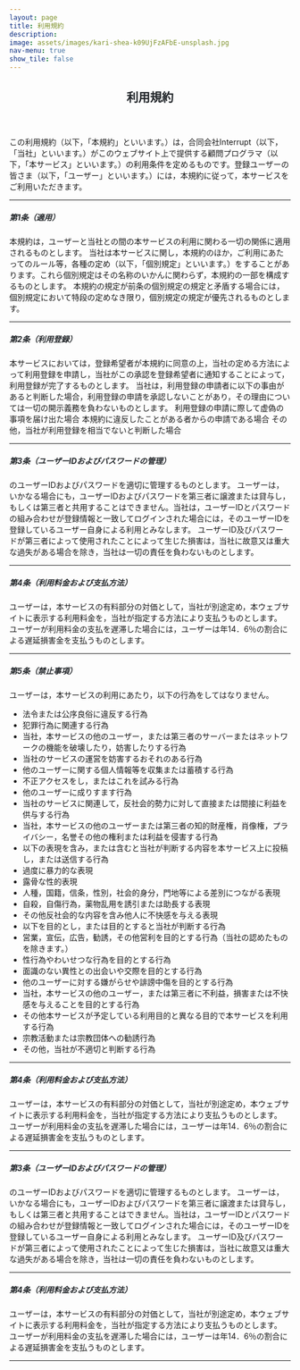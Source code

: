 ```yaml
---
layout: page
title: 利用規約
description: 
image: assets/images/kari-shea-k09UjFzAFbE-unsplash.jpg
nav-menu: true
show_tile: false
---
```


<!-- Main -->
<div id="main" class="alt">

<!-- One -->
<section id="one">
    <div class="inner">
        <header class="major">
            <h1 style="color:#212529;">利用規約</h1>
        </header>

<!-- Content -->
<p>この利用規約（以下，「本規約」といいます。）は，合同会社Interrupt（以下，「当社」といいます。）がこのウェブサイト上で提供する顧問プログラマ（以下，「本サービス」といいます。）の利用条件を定めるものです。登録ユーザーの皆さま（以下，「ユーザー」といいます。）には，本規約に従って，本サービスをご利用いただきます。
</p>
<div class="row">
    <div class="6u 12u$(small)">
    <hr class="major" />
        <h5 style="color:#212529;">第1条（適用）</h5>
        <p>
        本規約は，ユーザーと当社との間の本サービスの利用に関わる一切の関係に適用されるものとします。
        当社は本サービスに関し，本規約のほか，ご利用にあたってのルール等，各種の定め（以下，「個別規定」といいます。）をすることがあります。これら個別規定はその名称のいかんに関わらず，本規約の一部を構成するものとします。
        本規約の規定が前条の個別規定の規定と矛盾する場合には，個別規定において特段の定めなき限り，個別規定の規定が優先されるものとします。</p>
    </div>
    <div class="6u$ 12u$(small)">
    <hr class="major" />
        <h5 style="color:#212529;">第2条（利用登録）</h5>
        <p>本サービスにおいては，登録希望者が本規約に同意の上，当社の定める方法によって利用登録を申請し，当社がこの承認を登録希望者に通知することによって，利用登録が完了するものとします。
        当社は，利用登録の申請者に以下の事由があると判断した場合，利用登録の申請を承認しないことがあり，その理由については一切の開示義務を負わないものとします。
        利用登録の申請に際して虚偽の事項を届け出た場合
        本規約に違反したことがある者からの申請である場合
        その他，当社が利用登録を相当でないと判断した場合
</p>
    </div>
    <!-- Break -->
</div>

<div class="row">
    <div class="6u 12u$(small)">
    <hr class="major" />
        <h5 style="color:#212529;">第3条（ユーザーIDおよびパスワードの管理）</h5>
        <p>のユーザーIDおよびパスワードを適切に管理するものとします。
        ユーザーは，いかなる場合にも，ユーザーIDおよびパスワードを第三者に譲渡または貸与し，もしくは第三者と共用することはできません。当社は，ユーザーIDとパスワードの組み合わせが登録情報と一致してログインされた場合には，そのユーザーIDを登録しているユーザー自身による利用とみなします。
        ユーザーID及びパスワードが第三者によって使用されたことによって生じた損害は，当社に故意又は重大な過失がある場合を除き，当社は一切の責任を負わないものとします。</p>
    </div>
    <div class="6u$ 12u$(small)">
    <hr class="major" />
        <h5 style="color:#212529;">第4条（利用料金および支払方法）</h5>
        <p>ユーザーは，本サービスの有料部分の対価として，当社が別途定め，本ウェブサイトに表示する利用料金を，当社が指定する方法により支払うものとします。
        ユーザーが利用料金の支払を遅滞した場合には，ユーザーは年14．6％の割合による遅延損害金を支払うものとします。
</p>
    </div>
    <!-- Break -->
</div>
<div class="row">
    <div class="6u 12u$(small)">
    <hr class="major" />
        <h5 style="color:#212529;">第5条（禁止事項）</h5>
        <p>
        ユーザーは，本サービスの利用にあたり，以下の行為をしてはなりません。
        <ul>
        <li> 法令または公序良俗に違反する行為</li>
        <li> 犯罪行為に関連する行為</li>
        <li>当社，本サービスの他のユーザー，または第三者のサーバーまたはネットワークの機能を破壊したり，妨害したりする行為</li>
        <li>当社のサービスの運営を妨害するおそれのある行為</li>
        <li>他のユーザーに関する個人情報等を収集または蓄積する行為</li>
        <li>不正アクセスをし，またはこれを試みる行為</li>
        <li>他のユーザーに成りすます行為</li>
        <li>当社のサービスに関連して，反社会的勢力に対して直接または間接に利益を供与する行為</li>
        <li>当社，本サービスの他のユーザーまたは第三者の知的財産権，肖像権，プライバシー，名誉その他の権利または利益を侵害する行為</li>
        <li>以下の表現を含み，または含むと当社が判断する内容を本サービス上に投稿し，または送信する行為</li>
        <li>過度に暴力的な表現</li>
        <li>露骨な性的表現</li>
        <li>人種，国籍，信条，性別，社会的身分，門地等による差別につながる表現</li>
        <li>自殺，自傷行為，薬物乱用を誘引または助長する表現</li>
        <li>その他反社会的な内容を含み他人に不快感を与える表現</li>
        <li>以下を目的とし，または目的とすると当社が判断する行為</li>
        <li>営業，宣伝，広告，勧誘，その他営利を目的とする行為（当社の認めたものを除きます。）</li>
        <li>性行為やわいせつな行為を目的とする行為</li>
        <li>面識のない異性との出会いや交際を目的とする行為</li>
        <li>他のユーザーに対する嫌がらせや誹謗中傷を目的とする行為</li>
        <li>当社，本サービスの他のユーザー，または第三者に不利益，損害または不快感を与えることを目的とする行為</li>
        <li>その他本サービスが予定している利用目的と異なる目的で本サービスを利用する行為</li>
        <li>宗教活動または宗教団体への勧誘行為</li>
        <li>その他，当社が不適切と判断する行為</li>
        </ul>
        </p>
    </div>
    <div class="6u$ 12u$(small)">
    <hr class="major" />
        <h5 style="color:#212529;">第4条（利用料金および支払方法）</h5>
        <p>ユーザーは，本サービスの有料部分の対価として，当社が別途定め，本ウェブサイトに表示する利用料金を，当社が指定する方法により支払うものとします。
        ユーザーが利用料金の支払を遅滞した場合には，ユーザーは年14．6％の割合による遅延損害金を支払うものとします。
</p>
    </div>
    <!-- Break -->
</div>

<div class="row">
    <div class="6u 12u$(small)">
    <hr class="major" />
        <h5 style="color:#212529;">第3条（ユーザーIDおよびパスワードの管理）</h5>
        <p>のユーザーIDおよびパスワードを適切に管理するものとします。
        ユーザーは，いかなる場合にも，ユーザーIDおよびパスワードを第三者に譲渡または貸与し，もしくは第三者と共用することはできません。当社は，ユーザーIDとパスワードの組み合わせが登録情報と一致してログインされた場合には，そのユーザーIDを登録しているユーザー自身による利用とみなします。
        ユーザーID及びパスワードが第三者によって使用されたことによって生じた損害は，当社に故意又は重大な過失がある場合を除き，当社は一切の責任を負わないものとします。</p>
    </div>
    <div class="6u$ 12u$(small)">
    <hr class="major" />
        <h5 style="color:#212529;">第4条（利用料金および支払方法）</h5>
        <p>ユーザーは，本サービスの有料部分の対価として，当社が別途定め，本ウェブサイトに表示する利用料金を，当社が指定する方法により支払うものとします。
        ユーザーが利用料金の支払を遅滞した場合には，ユーザーは年14．6％の割合による遅延損害金を支払うものとします。
</p>
    </div>
    <!-- Break -->
</div>

<hr class="major" />


<!-- Break -->
</div>
